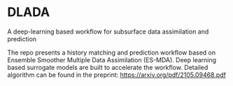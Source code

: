 # DLADA
A deep-learning based workflow for subsurface data assimilation and prediction

The repo presents a history matching and prediction workflow based on Ensemble Smoother Multiple Data Assimilation (ES-MDA). Deep learning based surrogate models are built to accelerate the workflow. Detailed algorithm can be found in the preprint:
https://arxiv.org/pdf/2105.09468.pdf
